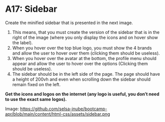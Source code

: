 # A17: Sidebar

Create the minified sidebar that is presented in the next image.

1. This means, that you must create the version of the sidebar that is in the right of the image (where you only display the icons and on hover show the label).
2. When you hover over the top blue logo, you must show the 4 brands and allow the user to hover over them (clicking them should be useless).
3. When you hover over the avatar at the bottom, the profile menu should appear and allow the user to hover over the options (Clicking them should be useless).
4. The sidebar should be in the left side of the page. The page should have a height of 200vh and even when scrolling down the sidebar should remain fixed on the left.

**Get the icons and logos on the internet (any logo is useful, you don’t need to use the exact same logos).**

Image: https://github.com/selsa-inube/bootcamp-apr/blob/main/content/html-css/assets/sidebar.png
